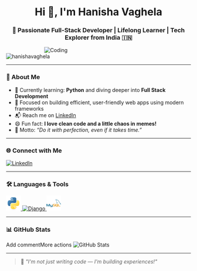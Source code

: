 <h1 align="center">Hi 👋, I'm Hanisha Vaghela</h1>
<h3 align="center">🚀 Passionate Full-Stack Developer | Lifelong Learner | Tech Explorer from India 🇮🇳</h3>

<img align="right" alt="Coding" width="400" src="https://camo.githubusercontent.com/66066b22abacaf358032bb15ab64fe18654e8d00e2ed4d07747d89eccb6596ae/68747470733a2f2f63646e622e61727473746174696f6e2e636f6d2f702f6173736574732f696d616765732f696d616765732f3032382f3939312f3939392f6f726967696e616c2f616e6e612d68617672796c79756b682d2e6769663f31353936313235313132">

<p align="left"> <img src="https://komarev.com/ghpvc/?username=hanishavaghela&label=Profile%20views&color=0e75b6&style=flat" alt="hanishavaghela" /> </p>

---

### 🧠 About Me

- 🌱 Currently learning: **Python** and diving deeper into **Full Stack Development**
- 🎯 Focused on building efficient, user-friendly web apps using modern frameworks
- 📬 Reach me on [LinkedIn](https://www.linkedin.com/in/hanisha-vaghela-b28091360)
- 😄 Fun fact: **I love clean code and a little chaos in memes!**
- 💬 Motto: *“Do it with perfection, even if it takes time.”*

---

### 🌐 Connect with Me

<p align="left">
  <a href="https://www.linkedin.com/in/hanisha-vaghela-b28091360" target="_blank">
    <img src="https://raw.githubusercontent.com/rahuldkjain/github-profile-readme-generator/master/src/images/icons/Social/linked-in-alt.svg" alt="LinkedIn" height="30" width="40" />
  </a>
</p>

---

### 🛠️ Languages & Tools

<p align="left">
  <a href="https://www.python.org" target="_blank" rel="noreferrer">
    <img src="https://raw.githubusercontent.com/devicons/devicon/master/icons/python/python-original.svg" alt="Python" width="40" height="40"/>
  </a>
  <a href="https://www.djangoproject.com/" target="_blank" rel="noreferrer">
    <img src="https://cdn.worldvectorlogo.com/logos/django.svg" alt="Django" width="40" height="40"/>
  </a>
  <a href="https://www.mysql.com/" target="_blank" rel="noreferrer">
    <img src="https://raw.githubusercontent.com/devicons/devicon/master/icons/mysql/mysql-original-wordmark.svg" alt="MySQL" width="40" height="40"/>
  </a>
</p>

---

### 📊 GitHub Stats
<p align="left">Add commentMore actions
  <img src="https://github-readme-stats.vercel.app/api?username=Hanisha-Vaghela&show_icons=true&theme=radical" alt="GitHub Stats"/>
</p>

---

> 🧩 *"I'm not just writing code — I'm building experiences!"*

